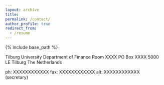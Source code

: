 ```yaml
---
layout: archive
title: 
permalink: /contact/
author_profile: true
redirect_from:
  - /resume
---
```


{% include base_path %}

Tilburg University
Department of Finance 
Room XXXX
PO Box XXXX
5000 LE Tilburg
The Netherlands

ph: XXXXXXXXXXXX
fax: XXXXXXXXXXXX
alt: XXXXXXXXXXXX (secretary)
